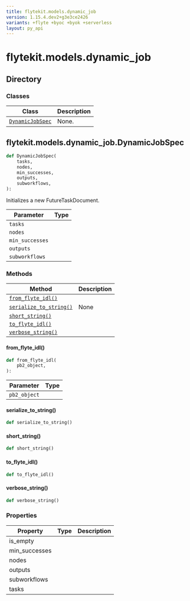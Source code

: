 ```yaml
---
title: flytekit.models.dynamic_job
version: 1.15.4.dev2+g3e3ce2426
variants: +flyte +byoc +byok +serverless
layout: py_api
---
```


# flytekit.models.dynamic_job

## Directory

### Classes

| Class | Description |
|-|-|
| [`DynamicJobSpec`](.././flytekit.models.dynamic_job#flytekitmodelsdynamic_jobdynamicjobspec) | None. |

## flytekit.models.dynamic_job.DynamicJobSpec

```python
def DynamicJobSpec(
    tasks,
    nodes,
    min_successes,
    outputs,
    subworkflows,
):
```
Initializes a new FutureTaskDocument.



| Parameter | Type |
|-|-|
| `tasks` |  |
| `nodes` |  |
| `min_successes` |  |
| `outputs` |  |
| `subworkflows` |  |

### Methods

| Method | Description |
|-|-|
| [`from_flyte_idl()`](#from_flyte_idl) |  |
| [`serialize_to_string()`](#serialize_to_string) | None |
| [`short_string()`](#short_string) |  |
| [`to_flyte_idl()`](#to_flyte_idl) |  |
| [`verbose_string()`](#verbose_string) |  |


#### from_flyte_idl()

```python
def from_flyte_idl(
    pb2_object,
):
```
| Parameter | Type |
|-|-|
| `pb2_object` |  |

#### serialize_to_string()

```python
def serialize_to_string()
```
#### short_string()

```python
def short_string()
```
#### to_flyte_idl()

```python
def to_flyte_idl()
```
#### verbose_string()

```python
def verbose_string()
```
### Properties

| Property | Type | Description |
|-|-|-|
| is_empty |  |  |
| min_successes |  |  |
| nodes |  |  |
| outputs |  |  |
| subworkflows |  |  |
| tasks |  |  |

